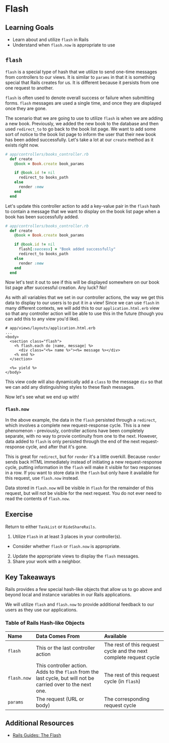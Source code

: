 # Flash

## Learning Goals
- Learn about and utilize `flash` in Rails
- Understand when `flash.now` is appropriate to use

## `flash`
`flash` is a special type of hash that we utilize to send one-time messages from controllers to our views. It is similar to `params` in that it is something special that Rails creates for us. It is different because it persists from one one request to another.

`flash` is often used to denote overall success or failure when submitting forms. `flash` messages are used a single time, and once they are displayed once they are gone.

The scenario that we are going to use to utilize `flash` is when we are adding a new book. Previously, we added the new book to the database and then used `redirect_to` to go back to the book list page. We want to add some sort of notice to the book list page to inform the user that their new book has been added successfully. Let's take a lot at our `create` method as it exists right now.
```ruby
# app/controllers/books_controller.rb
  def create
    @book = Book.create book_params

    if @book.id != nil
      redirect_to books_path
    else
      render :new
    end
  end
```

Let's update this controller action to add a key-value pair in the `flash` hash to contain a message that we want to display on the book list page when a book has been successfully added.

```ruby
# app/controllers/books_controller.rb
  def create
    @book = Book.create book_params

    if @book.id != nil
      flash[:success] = "Book added successfully"
      redirect_to books_path
    else
      render :new
    end
  end
```

Now let's test it out to see if this will be displayed somewhere on our book list page after successful creation. Any luck? No!

As with all variables that we set in our controller actions, the way we get this data to display to our users is to put it in a view! Since we can use `flash` in many different contexts, we will add this to our `application.html.erb` view so that any controller action will be able to use this in the future (though you can add this to any view you'd like).

```erb
# app/views/layouts/application.html.erb
...
<body>
  <section class="flash">
    <% flash.each do |name, message| %>
      <div class="<%= name %>"><%= message %></div>
    <% end %>
  </section>

  <%= yield %>
</body>
```

This view code will also dynamically add a `class` to the message `div` so that we can add any distinguishing styles to these flash messages.

Now let's see what we end up with!

### `flash.now`

In the above example, the data in the `flash` persisted through a `redirect`, which involves a complete new request-response cycle. This is a new phenomenon - previously, controller actions have been completely separate, with no way to provie continuity from one to the next. However, data added to `flash` is only persisted through the end of the next request-response cycle, and after that it's gone.

This is great for `redirect`, but for `render` it's a little overkill. Because `render` sends back HTML immediately instead of  initiating a new request-response cycle, putting information in the `flash` will make it visible for two responses in a row. If you want to store data in the `flash` but only have it available for this request, use `flash.now` instead.

Data stored in `flash.now` will be visible in `flash` for the remainder of this request, but will not be visible for the next request. You do not ever need to read the contents of `flash.now`.

## Exercise

Return to either `TaskList` or `RideShareRails`. 
1. Utilize `Flash` in at least 3 places in your controller(s).
  * Consider whether `flash` or `flash.now` is appropriate.
2. Update the appropriate views to display the `flash` messages.
3. Share your work with a neighbor.

## Key Takeaways
Rails provides a few special hash-like objects that allow us to go above and beyond local and instance variables in our Rails applications.

We will utilize `flash` and `flash.now` to provide additional feedback to our users as they use our applications.

### Table of Rails Hash-like Objects

| Name        | Data Comes From                    | Available |
|:------------|:-----------------------------------|:----------|
| `flash`     | This or the last controller action | The rest of this request cycle and the next complete request cycle |
| `flash.now` | This controller action. Adds to the `flash` from the last cycle, but will not be carried over to the next one. | The rest of this request cycle (in `flash`) |
| `params`    | The request (URL or body)          | The corresponding request cycle   |


## Additional Resources
- [Rails Guides: The Flash](https://guides.rubyonrails.org/action_controller_overview.html#the-flash)
